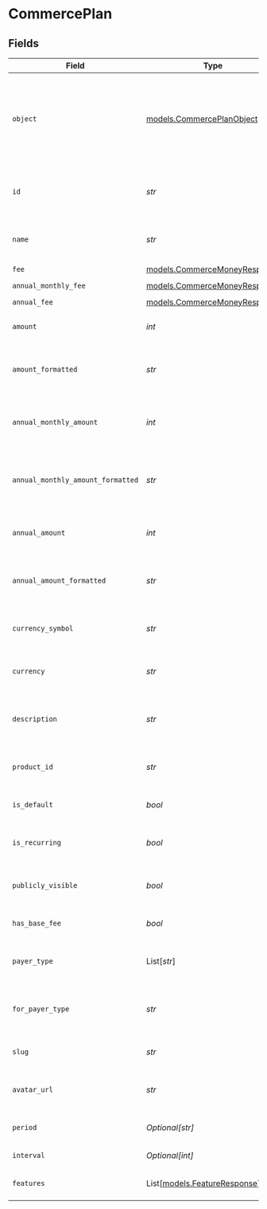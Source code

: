 # CommercePlan


## Fields

| Field                                                                                 | Type                                                                                  | Required                                                                              | Description                                                                           |
| ------------------------------------------------------------------------------------- | ------------------------------------------------------------------------------------- | ------------------------------------------------------------------------------------- | ------------------------------------------------------------------------------------- |
| `object`                                                                              | [models.CommercePlanObject](../models/commerceplanobject.md)                          | :heavy_check_mark:                                                                    | String representing the object's type. Objects of the same type share the same value. |
| `id`                                                                                  | *str*                                                                                 | :heavy_check_mark:                                                                    | Unique identifier for the commerce plan.                                              |
| `name`                                                                                | *str*                                                                                 | :heavy_check_mark:                                                                    | The name of the commerce plan.                                                        |
| `fee`                                                                                 | [models.CommerceMoneyResponse](../models/commercemoneyresponse.md)                    | :heavy_check_mark:                                                                    | N/A                                                                                   |
| `annual_monthly_fee`                                                                  | [models.CommerceMoneyResponse](../models/commercemoneyresponse.md)                    | :heavy_check_mark:                                                                    | N/A                                                                                   |
| `annual_fee`                                                                          | [models.CommerceMoneyResponse](../models/commercemoneyresponse.md)                    | :heavy_check_mark:                                                                    | N/A                                                                                   |
| `amount`                                                                              | *int*                                                                                 | :heavy_check_mark:                                                                    | The amount in cents for the plan.                                                     |
| `amount_formatted`                                                                    | *str*                                                                                 | :heavy_check_mark:                                                                    | The formatted amount as a string (e.g., "$49.99").                                    |
| `annual_monthly_amount`                                                               | *int*                                                                                 | :heavy_check_mark:                                                                    | The monthly amount in cents when billed annually.                                     |
| `annual_monthly_amount_formatted`                                                     | *str*                                                                                 | :heavy_check_mark:                                                                    | The formatted annual monthly amount as a string.                                      |
| `annual_amount`                                                                       | *int*                                                                                 | :heavy_check_mark:                                                                    | The total annual amount in cents.                                                     |
| `annual_amount_formatted`                                                             | *str*                                                                                 | :heavy_check_mark:                                                                    | The formatted annual amount as a string.                                              |
| `currency_symbol`                                                                     | *str*                                                                                 | :heavy_check_mark:                                                                    | The currency symbol (e.g., "$").                                                      |
| `currency`                                                                            | *str*                                                                                 | :heavy_check_mark:                                                                    | The currency code (e.g., "USD").                                                      |
| `description`                                                                         | *str*                                                                                 | :heavy_check_mark:                                                                    | The description of the commerce plan.                                                 |
| `product_id`                                                                          | *str*                                                                                 | :heavy_check_mark:                                                                    | The ID of the product this plan belongs to.                                           |
| `is_default`                                                                          | *bool*                                                                                | :heavy_check_mark:                                                                    | Whether this is the default plan.                                                     |
| `is_recurring`                                                                        | *bool*                                                                                | :heavy_check_mark:                                                                    | Whether this is a recurring plan.                                                     |
| `publicly_visible`                                                                    | *bool*                                                                                | :heavy_check_mark:                                                                    | Whether this plan is publicly visible.                                                |
| `has_base_fee`                                                                        | *bool*                                                                                | :heavy_check_mark:                                                                    | Whether this plan has a base fee.                                                     |
| `payer_type`                                                                          | List[*str*]                                                                           | :heavy_check_mark:                                                                    | The types of payers that can use this plan.                                           |
| `for_payer_type`                                                                      | *str*                                                                                 | :heavy_check_mark:                                                                    | The payer type this plan is designed for.                                             |
| `slug`                                                                                | *str*                                                                                 | :heavy_check_mark:                                                                    | The URL-friendly slug for the plan.                                                   |
| `avatar_url`                                                                          | *str*                                                                                 | :heavy_check_mark:                                                                    | The URL of the plan's avatar image.                                                   |
| `period`                                                                              | *Optional[str]*                                                                       | :heavy_minus_sign:                                                                    | The billing period for the plan.                                                      |
| `interval`                                                                            | *Optional[int]*                                                                       | :heavy_minus_sign:                                                                    | The billing interval.                                                                 |
| `features`                                                                            | List[[models.FeatureResponse](../models/featureresponse.md)]                          | :heavy_check_mark:                                                                    | The features included in this plan.                                                   |